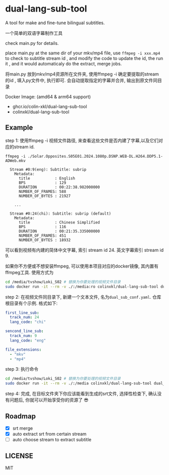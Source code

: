 # dual-lang-sub-tool

A tool for make and fine-tune bilingual subtitles.

一个简单的双语字幕制作工具

check main.py for details.

place main.py at the same dir of your mkv/mp4 file, use `ffmpeg -i xxx.mp4` to check to subtitle stream id , and modify
the code to update the id, the run it , and it would automaticaly do the extract, merge jobs.

将main.py 放到mkv/mp4资源所在文件夹, 使用ffmpeg -i 确定要提取的stream 的id , 填入py文件中, 执行即可. 会自动提取指定的字幕并合并,
输出到原文件同目录


Docker Image: (amd64 & arm64 support)

- ghcr.io/colin-xkl/dual-lang-sub-tool
- colinxkl/dual-lang-sub-tool



## Example

step 1: 使用ffmpeg -i 视频文件路径, 来查看这些文件是否内建了字幕,以及它们对应的stream id.

`ffmpeg -i ./Solar.Opposites.S05E01.2024.1080p.DSNP.WEB-DL.H264.DDP5.1-ADWeb.mkv`


```
  Stream #0:9(eng): Subtitle: subrip
    Metadata:
      title           : English
      BPS             : 129
      DURATION        : 00:22:38.982000000
      NUMBER_OF_FRAMES: 588
      NUMBER_OF_BYTES : 21927

    ...

  Stream #0:24(chi): Subtitle: subrip (default)
    Metadata:
      title           : Chinese Simplified
      BPS             : 116
      DURATION        : 00:21:35.335000000
      NUMBER_OF_FRAMES: 451
      NUMBER_OF_BYTES : 18932
```

可以看到视频有内建的简体中文字幕, 索引 stream id 24. 英文字幕索引  stream id 9.


如果你不方便或不想安装ffmpeg, 可以使用本项目对应的docker镜像, 其内置有ffmpeg工具. 使用方式为
``` bash
cd /media/tvshow/Loki_S02 # 替换为你要处理的视频文件目录
sudo docker run -it --rm -v ./:/media:ro colinxkl/dual-lang-sub-tool dual_sub_tool --check /media
```

step 2: 在视频文件同目录下, 新建一个文本文件, 名为`dual_sub_conf.yaml`. 仓库根目录有个示例. 格式如下:
```yaml
first_line_sub:
  track_num: 24
  lang_code: "chi"

sencond_line_sub: 
  track_num: 9
  lang_code: "eng"

file_extensions:
  - "mkv"
  - "mp4"
```

step 3: 执行命令
```bash
cd /media/tvshow/Loki_S02 # 替换为你要处理的视频文件目录
sudo docker run -it --rm -v ./:/media colinxkl/dual-lang-sub-tool dual_sub_tool /media 
```

step 4: 完成, 在目标文件夹下你应该能看到生成的srt文件, 选择性检查下, 确认没有问题后, 你就可以开始享受你的资源了 😎


## Roadmap

- [x] srt merge
- [x] auto extract srt from certain stream
- [ ] auto choose stream to extract subtitle

## LICENSE

MIT
